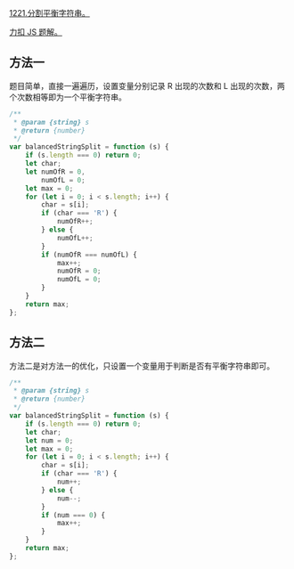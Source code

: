 [1221.分割平衡字符串。]()

[力扣 JS 题解。](https://github.com/GuYueJiaJie/blog/tree/master/%E6%95%B0%E6%8D%AE%E7%BB%93%E6%9E%84%E4%B8%8E%E7%AE%97%E6%B3%95)

## 方法一

题目简单，直接一遍遍历，设置变量分别记录 R 出现的次数和 L 出现的次数，两个次数相等即为一个平衡字符串。

```javascript
/**
 * @param {string} s
 * @return {number}
 */
var balancedStringSplit = function (s) {
    if (s.length === 0) return 0;
    let char;
    let numOfR = 0,
        numOfL = 0;
    let max = 0;
    for (let i = 0; i < s.length; i++) {
        char = s[i];
        if (char === 'R') {
            numOfR++;
        } else {
            numOfL++;
        }
        if (numOfR === numOfL) {
            max++;
            numOfR = 0;
            numOfL = 0;
        }
    }
    return max;
};
```

## 方法二

方法二是对方法一的优化，只设置一个变量用于判断是否有平衡字符串即可。

```javascript
/**
 * @param {string} s
 * @return {number}
 */
var balancedStringSplit = function (s) {
    if (s.length === 0) return 0;
    let char;
    let num = 0;
    let max = 0;
    for (let i = 0; i < s.length; i++) {
        char = s[i];
        if (char === 'R') {
            num++;
        } else {
            num--;
        }
        if (num === 0) {
            max++;
        }
    }
    return max;
};
```
